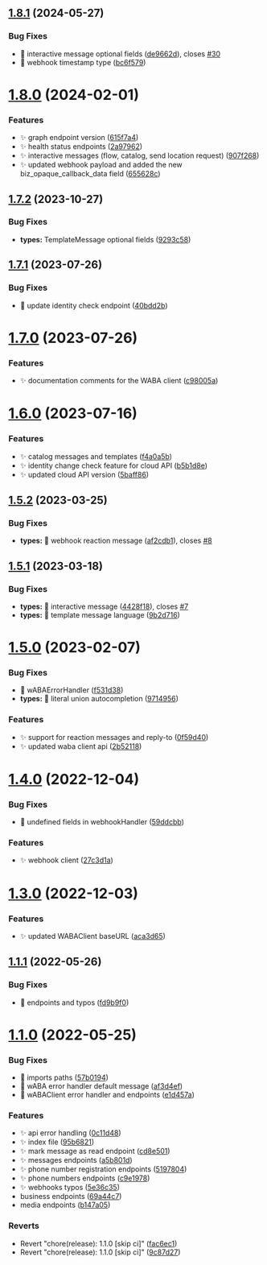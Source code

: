## [1.8.1](https://github.com/MarcosNicolau/whatsapp-business-sdk/compare/v1.8.0...v1.8.1) (2024-05-27)


### Bug Fixes

* 🐛 interactive message optional fields ([de9662d](https://github.com/MarcosNicolau/whatsapp-business-sdk/commit/de9662d4a4709b53174022af5fbd425cb1b6b47a)), closes [#30](https://github.com/MarcosNicolau/whatsapp-business-sdk/issues/30)
* 🐛 webhook timestamp type ([bc6f579](https://github.com/MarcosNicolau/whatsapp-business-sdk/commit/bc6f57908bfdf011fcbbf58e176d393d5edf2b71))

# [1.8.0](https://github.com/MarcosNicolau/whatsapp-business-sdk/compare/v1.7.2...v1.8.0) (2024-02-01)


### Features

* ✨ graph endpoint version ([615f7a4](https://github.com/MarcosNicolau/whatsapp-business-sdk/commit/615f7a40a5646ac87a539940ba62ae9fa168b48a))
* ✨ health status endpoints ([2a97962](https://github.com/MarcosNicolau/whatsapp-business-sdk/commit/2a97962bc557ebf5eea6939875db7fc3a2a8e7b9))
* ✨ interactive messages (flow, catalog, send location request) ([907f268](https://github.com/MarcosNicolau/whatsapp-business-sdk/commit/907f26829362b7de60295a92e2bfd6d8547e986f))
* ✨ updated webhook payload and added the new biz_opaque_callback_data field ([655628c](https://github.com/MarcosNicolau/whatsapp-business-sdk/commit/655628c410e08f99216b2a4da18a22f84c9d1024))

## [1.7.2](https://github.com/MarcosNicolau/whatsapp-business-sdk/compare/v1.7.1...v1.7.2) (2023-10-27)


### Bug Fixes

* **types:** TemplateMessage optional fields ([9293c58](https://github.com/MarcosNicolau/whatsapp-business-sdk/commit/9293c588e29e9084993508537d98198e183c00c8))

## [1.7.1](https://github.com/MarcosNicolau/whatsapp-business-sdk/compare/v1.7.0...v1.7.1) (2023-07-26)


### Bug Fixes

* 🐛 update identity check endpoint ([40bdd2b](https://github.com/MarcosNicolau/whatsapp-business-sdk/commit/40bdd2b3885899bda677bc9f3a117644469975f1))

# [1.7.0](https://github.com/MarcosNicolau/whatsapp-business-sdk/compare/v1.6.0...v1.7.0) (2023-07-26)


### Features

* ✨ documentation comments for the WABA client ([c98005a](https://github.com/MarcosNicolau/whatsapp-business-sdk/commit/c98005a3109d27e6829cc2ca2589846af42f41cd))

# [1.6.0](https://github.com/MarcosNicolau/whatsapp-business-sdk/compare/v1.5.2...v1.6.0) (2023-07-16)


### Features

* ✨ catalog messages and templates ([f4a0a5b](https://github.com/MarcosNicolau/whatsapp-business-sdk/commit/f4a0a5bd5eaae48c0abec3735c4587f8233fac6d))
* ✨ identity change check feature for cloud API ([b5b1d8e](https://github.com/MarcosNicolau/whatsapp-business-sdk/commit/b5b1d8e75a75930eb3fb3a44581be81466125988))
* ✨ updated cloud API version ([5baff86](https://github.com/MarcosNicolau/whatsapp-business-sdk/commit/5baff86b4df1aa0e9983a02e12200bf46ee5366e))

## [1.5.2](https://github.com/MarcosNicolau/whatsapp-business-sdk/compare/v1.5.1...v1.5.2) (2023-03-25)


### Bug Fixes

* **types:** 🐛 webhook reaction message ([af2cdb1](https://github.com/MarcosNicolau/whatsapp-business-sdk/commit/af2cdb10f69976a00966227a829c83fe0e8d7675)), closes [#8](https://github.com/MarcosNicolau/whatsapp-business-sdk/issues/8)

## [1.5.1](https://github.com/MarcosNicolau/whatsapp-business-sdk/compare/v1.5.0...v1.5.1) (2023-03-18)


### Bug Fixes

* **types:** 🐛 interactive message ([4428f18](https://github.com/MarcosNicolau/whatsapp-business-sdk/commit/4428f180372866e71787fb650c4a6b5a1badcc1a)), closes [#7](https://github.com/MarcosNicolau/whatsapp-business-sdk/issues/7)
* **types:** 🐛 template message language ([9b2d716](https://github.com/MarcosNicolau/whatsapp-business-sdk/commit/9b2d716497cbe3a2da0b738d06c492281d8ea187))

# [1.5.0](https://github.com/MarcosNicolau/whatsapp-business-sdk/compare/v1.4.0...v1.5.0) (2023-02-07)


### Bug Fixes

* 🐛 wABAErrorHandler ([f531d38](https://github.com/MarcosNicolau/whatsapp-business-sdk/commit/f531d38d8caebe091f0b7e405e33027655c0f673))
* **types:** 🐛 literal union autocompletion ([9714956](https://github.com/MarcosNicolau/whatsapp-business-sdk/commit/97149567c19ac59a280e8f925d47961395e022fa))


### Features

* ✨ support for reaction messages and reply-to ([0f59d40](https://github.com/MarcosNicolau/whatsapp-business-sdk/commit/0f59d408e9e47d75cd68b47c792d490d5730f79d))
* ✨ updated waba client api ([2b52118](https://github.com/MarcosNicolau/whatsapp-business-sdk/commit/2b521181c2ccffe442bc980e0c450c2e26d50a83))

# [1.4.0](https://github.com/MarcosNicolau/whatsapp-business-sdk/compare/v1.3.0...v1.4.0) (2022-12-04)


### Bug Fixes

* 🐛 undefined fields in webhookHandler ([59ddcbb](https://github.com/MarcosNicolau/whatsapp-business-sdk/commit/59ddcbb7aa4aa39f8af8b0bc2e9c1444dc6d99f7))


### Features

* ✨ webhook client ([27c3d1a](https://github.com/MarcosNicolau/whatsapp-business-sdk/commit/27c3d1aeca40af2551a05ceb118924c3e9031622))

# [1.3.0](https://github.com/MarcosNicolau/whatsapp-business-sdk/compare/v1.2.3...v1.3.0) (2022-12-03)


### Features

* ✨ updated WABAClient baseURL ([aca3d65](https://github.com/MarcosNicolau/whatsapp-business-sdk/commit/aca3d65cf3d71c0f362f6c39653ddd0a73d73c11))

## [1.1.1](https://github.com/MarcosNicolau/whatsapp-business-sdk/compare/v1.1.0...v1.1.1) (2022-05-26)


### Bug Fixes

* 🐛 endpoints and typos ([fd9b9f0](https://github.com/MarcosNicolau/whatsapp-business-sdk/commit/fd9b9f080c60e6e5246e26fb8b5cc50036cc3001))

# [1.1.0](https://github.com/MarcosNicolau/whatsapp-business-sdk/compare/v1.0.0...v1.1.0) (2022-05-25)


### Bug Fixes

* 🐛 imports paths ([57b0194](https://github.com/MarcosNicolau/whatsapp-business-sdk/commit/57b01949f8f7e99c10ff445096afc4965a2afcbf))
* 🐛 wABA error handler default message ([af3d4ef](https://github.com/MarcosNicolau/whatsapp-business-sdk/commit/af3d4eff95821a5ec7db0a3659507ff3064d4e68))
* 🐛 wABAClient error handler and endpoints ([e1d457a](https://github.com/MarcosNicolau/whatsapp-business-sdk/commit/e1d457a900e2b091cd533a4991a5015322e14305))


### Features

* ✨ api error handling ([0c11d48](https://github.com/MarcosNicolau/whatsapp-business-sdk/commit/0c11d48583f2d5ca0fcb603f4a66fb85635323bb))
* ✨ index file ([95b6821](https://github.com/MarcosNicolau/whatsapp-business-sdk/commit/95b68210b506765e1151927e39a51b062b97fd82))
* ✨ mark message as read endpoint ([cd8e501](https://github.com/MarcosNicolau/whatsapp-business-sdk/commit/cd8e50119c663f005bc1b5636c46b944270fbb79))
* ✨ messages endpoints ([a5b801d](https://github.com/MarcosNicolau/whatsapp-business-sdk/commit/a5b801d4284f34b1905fbcd69f54c177b9366824))
* ✨ phone number registration endpoints ([5197804](https://github.com/MarcosNicolau/whatsapp-business-sdk/commit/519780426b1293488dfa901abc655b9eb191c1af))
* ✨ phone numbers endpoints ([c9e1978](https://github.com/MarcosNicolau/whatsapp-business-sdk/commit/c9e19784ad6db7a51f4963d2c93c33fe18c3dcf8))
* ✨ webhooks typos ([5e36c35](https://github.com/MarcosNicolau/whatsapp-business-sdk/commit/5e36c354c5ce1d45bd0807d7e4efe1a306ded9ab))
* business endpoints ([69a44c7](https://github.com/MarcosNicolau/whatsapp-business-sdk/commit/69a44c7847ce5f5e17168829dbd9d727cb34e895))
* media endpoints ([b147a05](https://github.com/MarcosNicolau/whatsapp-business-sdk/commit/b147a05c8053d5b2775a37d03c52694ee1112532))


### Reverts

* Revert "chore(release): 1.1.0 [skip ci]" ([fac6ec1](https://github.com/MarcosNicolau/whatsapp-business-sdk/commit/fac6ec1f5d1fa723c04ebc0ee677caf782fa4633))
* Revert "chore(release): 1.1.0 [skip ci]" ([9c87d27](https://github.com/MarcosNicolau/whatsapp-business-sdk/commit/9c87d273d99c3fc6168c62f3d1576a0cdd5e1ee9))
